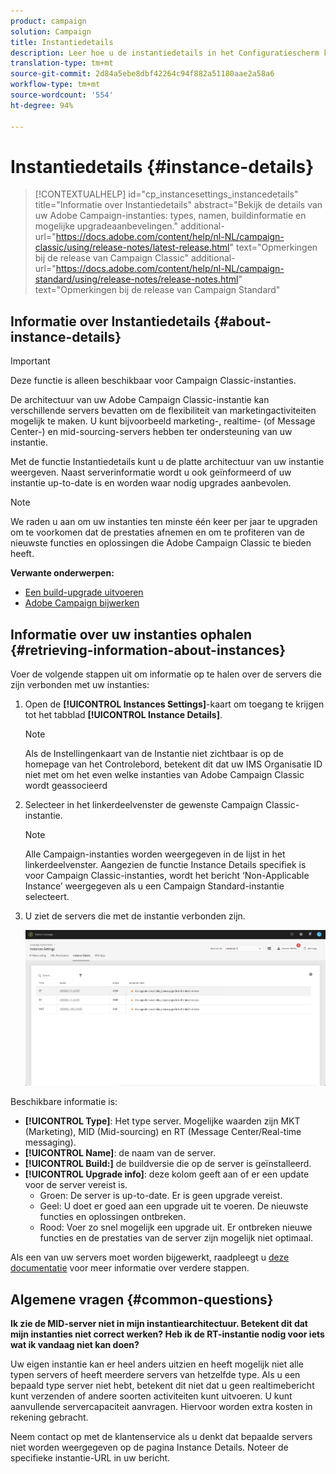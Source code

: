 ```yaml
---
product: campaign
solution: Campaign
title: Instantiedetails
description: Leer hoe u de instantiedetails in het Configuratiescherm kunt bewaken
translation-type: tm+mt
source-git-commit: 2d84a5ebe8dbf42264c94f882a51180aae2a58a6
workflow-type: tm+mt
source-wordcount: '554'
ht-degree: 94%

---
```



# Instantiedetails {#instance-details}

>[!CONTEXTUALHELP]
>id="cp_instancesettings_instancedetails"
>title="Informatie over Instantiedetails"
>abstract="Bekijk de details van uw Adobe Campaign-instanties: types, namen, buildinformatie en mogelijke upgradeaanbevelingen."
>additional-url="https://docs.adobe.com/content/help/nl-NL/campaign-classic/using/release-notes/latest-release.html" text="Opmerkingen bij de release van Campaign Classic"
>additional-url="https://docs.adobe.com/content/help/nl-NL/campaign-standard/using/release-notes/release-notes.html" text="Opmerkingen bij de release van Campaign Standard"

## Informatie over Instantiedetails {#about-instance-details}

>[!IMPORTANT]
>
>Deze functie is alleen beschikbaar voor Campaign Classic-instanties.

De architectuur van uw Adobe Campaign Classic-instantie kan verschillende servers bevatten om de flexibiliteit van marketingactiviteiten mogelijk te maken. U kunt bijvoorbeeld marketing-, realtime- (of Message Center-) en mid-sourcing-servers hebben ter ondersteuning van uw instantie.

Met de functie Instantiedetails kunt u de platte architectuur van uw instantie weergeven. Naast serverinformatie wordt u ook geïnformeerd of uw instantie up-to-date is en worden waar nodig upgrades aanbevolen.

>[!NOTE]
>
>We raden u aan om uw instanties ten minste één keer per jaar te upgraden om te voorkomen dat de prestaties afnemen en om te profiteren van de nieuwste functies en oplossingen die Adobe Campaign Classic te bieden heeft.

**Verwante onderwerpen:**

* [Een build-upgrade uitvoeren](https://docs.campaign.adobe.com/doc/AC/getting_started/EN/buildUpgrade.html)
* [Adobe Campaign bijwerken](https://docs.campaign.adobe.com/doc/AC/en/PRO_Updating_Adobe_Campaign_Introduction.html)

## Informatie over uw instanties ophalen {#retrieving-information-about-instances}

Voer de volgende stappen uit om informatie op te halen over de servers die zijn verbonden met uw instanties:

1. Open de **[!UICONTROL Instances Settings]**-kaart om toegang te krijgen tot het tabblad **[!UICONTROL Instance Details]**.

   >[!NOTE]
   >
   >Als de Instellingenkaart van de Instantie niet zichtbaar is op de homepage van het Controlebord, betekent dit dat uw IMS Organisatie ID niet met om het even welke instanties van Adobe Campaign Classic wordt geassocieerd

1. Selecteer in het linkerdeelvenster de gewenste Campaign Classic-instantie.

   >[!NOTE]
   >
   >Alle Campaign-instanties worden weergegeven in de lijst in het linkerdeelvenster. Aangezien de functie Instance Details specifiek is voor Campaign Classic-instanties, wordt het bericht ‘Non-Applicable Instance’ weergegeven als u een Campaign Standard-instantie selecteert.

1. U ziet de servers die met de instantie verbonden zijn.

   ![](assets/instance_details.png)

Beschikbare informatie is:

* **[!UICONTROL Type]**: Het type server. Mogelijke waarden zijn MKT (Marketing), MID (Mid-sourcing) en RT (Message Center/Real-time messaging).
* **[!UICONTROL Name]**: de naam van de server.
* **[!UICONTROL Build:]** de buildversie die op de server is geïnstalleerd.
* **[!UICONTROL Upgrade info]**: deze kolom geeft aan of er een update voor de server vereist is.
   * Groen: De server is up-to-date. Er is geen upgrade vereist.
   * Geel: U doet er goed aan een upgrade uit te voeren. De nieuwste functies en oplossingen ontbreken.
   * Rood: Voer zo snel mogelijk een upgrade uit. Er ontbreken nieuwe functies en de prestaties van de server zijn mogelijk niet optimaal.

Als een van uw servers moet worden bijgewerkt, raadpleegt u [deze documentatie](https://docs.campaign.adobe.com/doc/AC/getting_started/EN/buildUpgrade.html) voor meer informatie over verdere stappen.

## Algemene vragen {#common-questions}

**Ik zie de MID-server niet in mijn instantiearchitectuur. Betekent dit dat mijn instanties niet correct werken? Heb ik de RT-instantie nodig voor iets wat ik vandaag niet kan doen?**

Uw eigen instantie kan er heel anders uitzien en heeft mogelijk niet alle typen servers of heeft meerdere servers van hetzelfde type. Als u een bepaald type server niet hebt, betekent dit niet dat u geen realtimebericht kunt verzenden of andere soorten activiteiten kunt uitvoeren. U kunt aanvullende servercapaciteit aanvragen. Hiervoor worden extra kosten in rekening gebracht.

Neem contact op met de klantenservice als u denkt dat bepaalde servers niet worden weergegeven op de pagina Instance Details. Noteer de specifieke instantie-URL in uw bericht.
